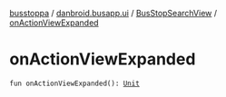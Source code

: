 [busstoppa](../../index.md) / [danbroid.busapp.ui](../index.md) / [BusStopSearchView](index.md) / [onActionViewExpanded](./on-action-view-expanded.md)

# onActionViewExpanded

`fun onActionViewExpanded(): `[`Unit`](https://kotlinlang.org/api/latest/jvm/stdlib/kotlin/-unit/index.html)